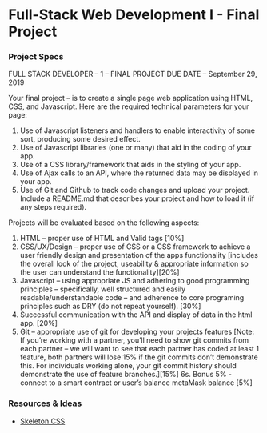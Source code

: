 # Full-Stack Web Development I - Final Project

### Project Specs
FULL	STACK	DEVELOPER	– 1	– FINAL	PROJECT
DUE	DATE	– September	29,	2019

Your	final	project	– is	to	create	a	single	page	web	application	using	HTML,	CSS,	and	Javascript.
Here	are	the	required	technical	parameters for	your	page:
1. Use	of	Javascript	listeners	and	handlers	to	enable	interactivity	of	some	sort,	producing
some	desired	effect.
2. Use	of Javascript	libraries	(one	or	many) that	aid	in	the	coding	of	your	app.
3. Use	of	a CSS	library/framework that	aids	in	the	styling	of	your	app.
4. Use	of	Ajax	calls	to	an	API,	where	the	returned data	may	be	displayed	in	your app.
5. Use	of	Git	and	Github	to	track	code	changes	and	upload	your	project. Include	a
README.md	that	describes	your	project	and	how	to	load	it	(if	any	steps	required).

Projects	will	be	evaluated	based	on	the	following	aspects:
1. HTML	– proper	use	of	HTML	and	Valid	tags [10%]
2. CSS/UX/Design	– proper	use	of	CSS	 or	a	CSS	framework	to	achieve	a	user	friendly	design
and	presentation	of	the	apps	functionality [includes	the	overall	look	of	the	project,
useability	&	appropriate	information	so	the	user	can	understand	the	functionality][20%]
3. Javascript	– using	appropriate	JS	and	adhering	to	good	programming	principles	–
specifically,	well	structured	and	easily	readable/understandable	code	– and	adherence
to	core	programing	principles	such	as	DRY	(do	not	repeat	yourself). [30%]
4. Successful	communication	with	the	API	and	display	of	data	in	the	html	app.	[20%]
5. Git	– appropriate	use	of	git	for	developing	your	projects	features [Note:	If	you’re
working	with	a	partner,	you’ll	need	to	show	git	commits	from	each	partner	– we	will
want	to	see	that	each	partner	has	coded	at	least	1	feature,	both	partners	will	lose	15%	if
the	git	commits	don’t	demonstrate	this.	For	individuals	working	alone,	your	git	commit
history	should	demonstrate	the	use	of	feature	branches.][15%]
6s. Bonus	5%	- connect	to	a	smart	contract	or	user’s	balance	 metaMask	balance	[5%]

### Resources & Ideas
- [Skeleton CSS](http://getskeleton.com/)
